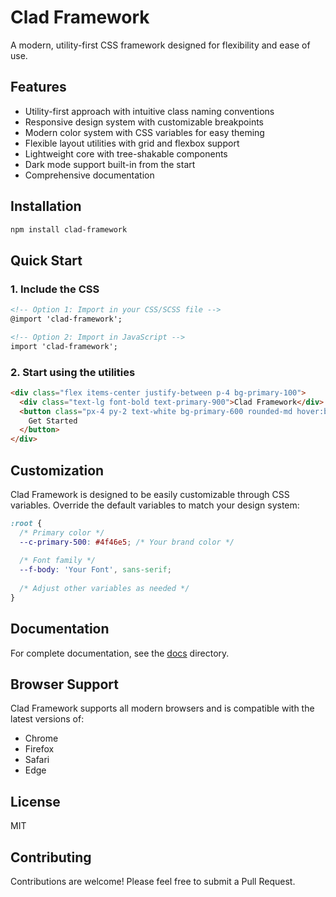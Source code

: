 # Clad Framework

A modern, utility-first CSS framework designed for flexibility and ease of use.

## Features

- Utility-first approach with intuitive class naming conventions
- Responsive design system with customizable breakpoints
- Modern color system with CSS variables for easy theming
- Flexible layout utilities with grid and flexbox support
- Lightweight core with tree-shakable components
- Dark mode support built-in from the start
- Comprehensive documentation

## Installation

```bash
npm install clad-framework
```

## Quick Start

### 1. Include the CSS

```html
<!-- Option 1: Import in your CSS/SCSS file -->
@import 'clad-framework';

<!-- Option 2: Import in JavaScript -->
import 'clad-framework';
```

### 2. Start using the utilities

```html
<div class="flex items-center justify-between p-4 bg-primary-100">
  <div class="text-lg font-bold text-primary-900">Clad Framework</div>
  <button class="px-4 py-2 text-white bg-primary-600 rounded-md hover:bg-primary-700 transition-colors">
    Get Started
  </button>
</div>
```

## Customization

Clad Framework is designed to be easily customizable through CSS variables. Override the default variables to match your design system:

```css
:root {
  /* Primary color */
  --c-primary-500: #4f46e5; /* Your brand color */
  
  /* Font family */
  --f-body: 'Your Font', sans-serif;
  
  /* Adjust other variables as needed */
}
```

## Documentation

For complete documentation, see the [docs](./docs) directory.

## Browser Support

Clad Framework supports all modern browsers and is compatible with the latest versions of:

- Chrome
- Firefox
- Safari
- Edge

## License

MIT

## Contributing

Contributions are welcome! Please feel free to submit a Pull Request.